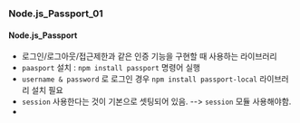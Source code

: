 ### Node.js_Passport_01

#### Node.js_Passport
- 로그인/로그아웃/접근제한과 같은 인증 기능을 구현할 때 사용하는 라이브러리
- `paasport` 설치 : `npm install passport` 명령어 실행
- `username & password` 로 로그인 경우 `npm install passport-local` 라이브러리 설치 필요
- `session` 사용한다는 것이 기본으로 셋팅되어 있음. --> `session` 모듈 사용해야함.
- 